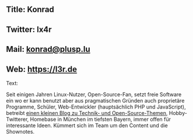 Title: Konrad
----
Twitter: lx4r
----
Mail: konrad@plusp.lu
----
Web: https://l3r.de
----
Text:

Seit einigen Jahren Linux-Nutzer, Open-Source-Fan, setzt freie Software
ein wo er kann benutzt aber aus pragmatischen Gründen auch proprietäre
Programme, Schüler, Web-Entwickler (hauptsächlich PHP und JavaScript),
betreibt [einen kleinen Blog zu Technik- und Open-Source-Themen](http://blog.l3r.de), Hobby-Twitterer, Homebase in München im tiefsten Bayern, immer offen für
interessante Ideen.
Kümmert sich im Team um den Content und die Shownotes.
